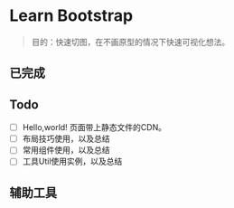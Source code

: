 # Learn Bootstrap

> 目的：快速切图，在不画原型的情况下快速可视化想法。

## 已完成


## Todo

- [ ] Hello,world! 页面带上静态文件的CDN。
- [ ] 布局技巧使用，以及总结
- [ ] 常用组件使用，以及总结
- [ ] 工具Util使用实例，以及总结

## 辅助工具
